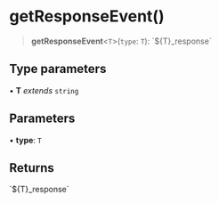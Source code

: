 # getResponseEvent()

> **getResponseEvent**\<`T`\>(`type`: `T`): \`$\{T\}\_response\`

## Type parameters

• **T** *extends* `string`

## Parameters

• **type**: `T`

## Returns

\`$\{T\}\_response\`
